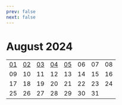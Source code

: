 ```yaml
---
prev: false
next: false
---
```

# August 2024

<div style="text-align: center;">
<table>
	<colgroup>
		<col style="width: 12.5%;">
		<col style="width: 12.5%;">
		<col style="width: 12.5%;">
		<col style="width: 12.5%;">
        <col style="width: 12.5%;">
		<col style="width: 12.5%;">
		<col style="width: 12.5%;">
		<col style="width: 12.5%;">
	</colgroup>
	<tr>
		<td><a href=/en/prob/20240801>01</a><Badge type="warning" text="Play"/></td>
		<td><a href=/en/prob/20240802>02</a><Badge type="warning" text="Play"/></td>
		<td><a href=/en/prob/20240803>03</a><Badge type="warning" text="Play"/></td>
		<td><a href=/en/prob/20240804>04</a><Badge type="danger" text="Bid"/></td>
        <td><a href=/en/prob/20240805>05</a><Badge type="warning" text="Play"/></td>
		<td>06</td>
		<td>07</td>
		<td>08</td>
	</tr>
	<tr>
		<td>09</td>
		<td>10</td>
		<td>11</td>
		<td>12</td>
        <td>13</td>
		<td>14</td>
		<td>15</td>
		<td>16</td>
	</tr>
	<tr>
		<td>17</td>
		<td>18</td>
		<td>19</td>
        <td>20</td>
		<td>21</td>
		<td>22</td>
		<td>23</td>
		<td>24</td>
	</tr>
    <tr>
        <td>25</td>
		<td>26</td>
		<td>27</td>
		<td>28</td>
		<td>29</td>
		<td>30</td>
		<td>31</td>
		<td></td>
	</tr>
</table>
</div>
